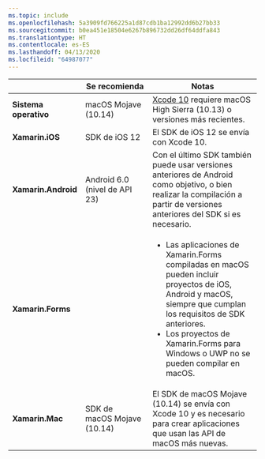 ```yaml
---
ms.topic: include
ms.openlocfilehash: 5a3909fd766225a1d87cdb1ba12992dd6b27bb33
ms.sourcegitcommit: b0ea451e18504e6267b896732dd26df64ddfa843
ms.translationtype: HT
ms.contentlocale: es-ES
ms.lasthandoff: 04/13/2020
ms.locfileid: "64987077"
---
```

||Se recomienda|Notas|
|---|---|---|
|**Sistema operativo**|macOS Mojave (10.14)|[Xcode 10](https://developer.apple.com/documentation/xcode_release_notes/xcode_10_release_notes) requiere macOS High Sierra (10.13) o versiones más recientes.|
|**Xamarin.iOS**|SDK de iOS 12|El SDK de iOS 12 se envía con Xcode 10.|
|**Xamarin.Android**|Android 6.0 (nivel de API 23)|Con el último SDK también puede usar versiones anteriores de Android como objetivo, o bien realizar la compilación a partir de versiones anteriores del SDK si es necesario.|
|**Xamarin.Forms**||<ul><li>Las aplicaciones de Xamarin.Forms compiladas en macOS pueden incluir proyectos de iOS, Android y macOS, siempre que cumplan los requisitos de SDK anteriores.</li><li>Los proyectos de Xamarin.Forms para Windows o UWP no se pueden compilar en macOS.</li></ul>|
|**Xamarin.Mac**|SDK de macOS Mojave (10.14)|El SDK de macOS Mojave (10.14) se envía con Xcode 10 y es necesario para crear aplicaciones que usan las API de macOS más nuevas.|
